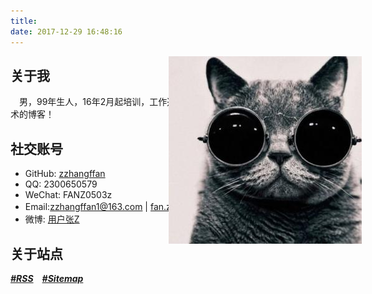 ```yaml
---
title: 
date: 2017-12-29 16:48:16
---
```

<img src="/images/cool.jpg" alt="a cool img" id="coolImg">
<style type="text/css">
	#coolImg {
		position: absolute;
		top: : 20px;
		right: 170px;
	}
</style>

## 关于我
&ensp;&ensp;男，99年生人，16年2月起培训，工作近年吧的Java从业者，这是一个非全技术的博客！

## 社交账号
* GitHub:	[zzhangffan](https://github.com/zzhangffan)
* QQ:	2300650579
* WeChat:	FANZ0503z
* Email:zzhangffan1@163.com | fan.zhang@powersi.com.cn(单位邮箱)
* 微博:	[用户张Z](https://weibo.com/6208723644)

## 关于站点
___[#RSS](/atom.xml)&ensp;&ensp;[#Sitemap](/sitemap.xml)___

<script type="text/javascript">
	var userAgent = navigator.userAgent;
	var img = document.getElementById("coolImg");
	if (/(?:Android|iPhone|SymbianOS|Windows Phone|iPad|iPod)/.test(userAgent)) {
		var Ele = document.createElement("img");
		Ele.src = "/images/cool.jpg";
		Ele.alt = "a cool img";
		var parentNode = img.parentNode;
		parentNode.appendChild(Ele);
		parentNode.removeChild(img);
		//alert("移动端浏览");
	} else {
		//alert("PC端浏览");
	}

	var docEle = document.documentElement;
	var clientHeight = docEle.clientHeight,
		clientWidth = docEle.clientWidth;

	const imgHeight = img.height;
	const imgWidth = img.width;
	var maxX = clientWidth - imgWidth,
		maxY = clientHeight - imgHeight;
	var isMouseDown = false, topDiff = 0, leftDiff = 0,
		intX = 0, intY = 0;
	function mousemove() {
		if (!isMouseDown)
			return;
		intX = getClientXOrY("X");
		intY = getClientXOrY("y");
		var finalX = intX - leftDiff;
		var finalY = intY - topDiff;
		if (finalX > maxX)
			finalX = maxX;
		if (finalY > maxY)
			finalY = maxY;
		img.style.left = finalX + "px";
		img.style.top = finalY + "px";
	}

	function mouseup() {
		isMouseDown = false;
	}

	function mousedown() {
		if (!isMouseDown)
			isMouseDown = true;
		intX = getClientXOrY("X");
		intY = getClientXOrY("y");
		leftDiff = intX - img.offsetLeft;
		topDiff = intY - img.offsetTop;
		return false;
	}

	img.onmousedown = mousedown;

	document.onmouseup = mouseup;
	document.onmousemove = mousemove;

	function getClientXOrY(xOrY) {
		var event = window.event;
		if ("X" == xOrY || "x" == xOrY)
			return event.clientX;
		else if ("Y" == xOrY || "y" == xOrY)
			return event.clientY;
	}

	window.onresize = function() {
		//重新获取窗口大小
		clientHeight = docEle.clientHeight,
		clientWidth = docEle.clientWidth;
		maxX = clientWidth - imgWidth;
		maxY = clientHeight - imgHeight;
	}
</script>